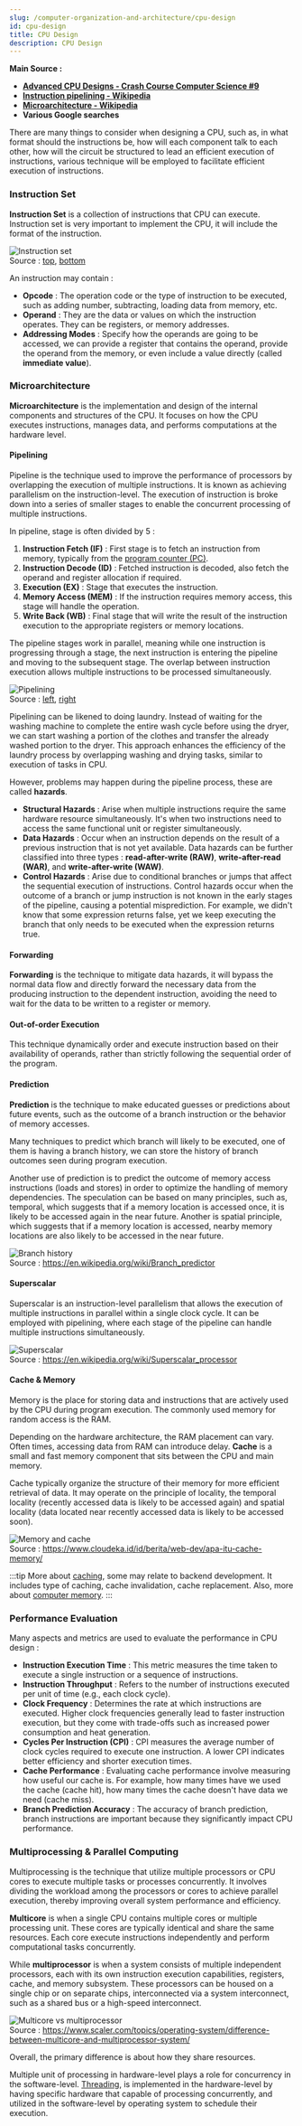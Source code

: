```yaml
---
slug: /computer-organization-and-architecture/cpu-design
id: cpu-design
title: CPU Design
description: CPU Design
---
```


**Main Source :**

- **[Advanced CPU Designs - Crash Course Computer Science #9](https://youtu.be/rtAlC5J1U40?si=wae6I4lznG73wuzx)**
- **[Instruction pipelining - Wikipedia](https://en.wikipedia.org/wiki/Instruction_pipelining)**
- **[Microarchitecture - Wikipedia](https://en.wikipedia.org/wiki/Microarchitecture)**
- **Various Google searches**

There are many things to consider when designing a CPU, such as, in what format should the instructions be, how will each component talk to each other, how will the circuit be structured to lead an efficient execution of instructions, various technique will be employed to facilitate efficient execution of instructions.

### Instruction Set

**Instruction Set** is a collection of instructions that CPU can execute. Instruction set is very important to implement the CPU, it will include the format of the instruction.

![Instruction set](./instruction-set.png)  
Source : [top](https://en.wikipedia.org/wiki/Instruction_set_architecture), [bottom](http://mayurkalablogs.blogspot.com/2012/02/8086-instruction-set.html)

An instruction may contain :

- **Opcode** : The operation code or the type of instruction to be executed, such as adding number, subtracting, loading data from memory, etc.
- **Operand** : They are the data or values on which the instruction operates. They can be registers, or memory addresses.
- **Addressing Modes** : Specify how the operands are going to be accessed, we can provide a register that contains the operand, provide the operand from the memory, or even include a value directly (called **immediate value**).

### Microarchitecture

**Microarchitecture** is the implementation and design of the internal components and structures of the CPU. It focuses on how the CPU executes instructions, manages data, and performs computations at the hardware level.

#### Pipelining

Pipeline is the technique used to improve the performance of processors by overlapping the execution of multiple instructions. It is known as achieving parallelism on the instruction-level. The execution of instruction is broke down into a series of smaller stages to enable the concurrent processing of multiple instructions.

In pipeline, stage is often divided by 5 :

1. **Instruction Fetch (IF)** : First stage is to fetch an instruction from memory, typically from the [program counter (PC)](/computer-organization-and-architecture/registers-and-ram#type-of-registers).
2. **Instruction Decode (ID)** : Fetched instruction is decoded, also fetch the operand and register allocation if required.
3. **Execution (EX)** : Stage that executes the instruction.
4. **Memory Access (MEM)** : If the instruction requires memory access, this stage will handle the operation.
5. **Write Back (WB)** : Final stage that will write the result of the instruction execution to the appropriate registers or memory locations.

The pipeline stages work in parallel, meaning while one instruction is progressing through a stage, the next instruction is entering the pipeline and moving to the subsequent stage. The overlap between instruction execution allows multiple instructions to be processed simultaneously.

![Pipelining](./pipelining.png)  
Source : [left](https://cs.stanford.edu/people/eroberts/courses/soco/projects/risc/pipelining/index.html), [right](https://stackpointer.io/hardware/how-pipelining-improves-cpu-performance/113/)

Pipelining can be likened to doing laundry. Instead of waiting for the washing machine to complete the entire wash cycle before using the dryer, we can start washing a portion of the clothes and transfer the already washed portion to the dryer. This approach enhances the efficiency of the laundry process by overlapping washing and drying tasks, similar to execution of tasks in CPU.

However, problems may happen during the pipeline process, these are called **hazards**.

- **Structural Hazards** : Arise when multiple instructions require the same hardware resource simultaneously. It's when two instructions need to access the same functional unit or register simultaneously.
- **Data Hazards** : Occur when an instruction depends on the result of a previous instruction that is not yet available. Data hazards can be further classified into three types : **read-after-write (RAW)**, **write-after-read (WAR)**, and **write-after-write (WAW)**.
- **Control Hazards** : Arise due to conditional branches or jumps that affect the sequential execution of instructions. Control hazards occur when the outcome of a branch or jump instruction is not known in the early stages of the pipeline, causing a potential misprediction. For example, we didn't know that some expression returns false, yet we keep executing the branch that only needs to be executed when the expression returns true.

#### Forwarding

**Forwarding** is the technique to mitigate data hazards, it will bypass the normal data flow and directly forward the necessary data from the producing instruction to the dependent instruction, avoiding the need to wait for the data to be written to a register or memory.

#### Out-of-order Execution

This technique dynamically order and execute instruction based on their availability of operands, rather than strictly following the sequential order of the program.

#### Prediction

**Prediction** is the technique to make educated guesses or predictions about future events, such as the outcome of a branch instruction or the behavior of memory accesses.

Many techniques to predict which branch will likely to be executed, one of them is having a branch history, we can store the history of branch outcomes seen during program execution.

Another use of prediction is to predict the outcome of memory access instructions (loads and stores) in order to optimize the handling of memory dependencies. The speculation can be based on many principles, such as, temporal, which suggests that if a memory location is accessed once, it is likely to be accessed again in the near future. Another is spatial principle, which suggests that if a memory location is accessed, nearby memory locations are also likely to be accessed in the near future.

![Branch history](./branch-history.png)  
Source : https://en.wikipedia.org/wiki/Branch_predictor

#### Superscalar

Superscalar is an instruction-level parallelism that allows the execution of multiple instructions in parallel within a single clock cycle. It can be employed with pipelining, where each stage of the pipeline can handle multiple instructions simultaneously.

![Superscalar](./superscalar.png)  
Source : https://en.wikipedia.org/wiki/Superscalar_processor

#### Cache & Memory

Memory is the place for storing data and instructions that are actively used by the CPU during program execution. The commonly used memory for random access is the RAM.

Depending on the hardware architecture, the RAM placement can vary. Often times, accessing data from RAM can introduce delay. **Cache** is a small and fast memory component that sits between the CPU and main memory.

Cache typically organize the structure of their memory for more efficient retrieval of data. It may operate on the principle of locality, the temporal locality (recently accessed data is likely to be accessed again) and spatial locality (data located near recently accessed data is likely to be accessed soon).

![Memory and cache](./memory-cache.png)  
Source : https://www.cloudeka.id/id/berita/web-dev/apa-itu-cache-memory/

:::tip
More about [caching](/backend-development/caching), some may relate to backend development. It includes type of caching, cache invalidation, cache replacement. Also, more about [computer memory](/computer-organization-and-architecture/computer-memory).
:::

### Performance Evaluation

Many aspects and metrics are used to evaluate the performance in CPU design :

- **Instruction Execution Time** : This metric measures the time taken to execute a single instruction or a sequence of instructions.
- **Instruction Throughput** : Refers to the number of instructions executed per unit of time (e.g., each clock cycle).
- **Clock Frequency** : Determines the rate at which instructions are executed. Higher clock frequencies generally lead to faster instruction execution, but they come with trade-offs such as increased power consumption and heat generation.
- **Cycles Per Instruction (CPI)** : CPI measures the average number of clock cycles required to execute one instruction. A lower CPI indicates better efficiency and shorter execution times.
- **Cache Performance** : Evaluating cache performance involve measuring how useful our cache is. For example, how many times have we used the cache (cache hit), how many times the cache doesn't have data we need (cache miss).
- **Branch Prediction Accuracy** : The accuracy of branch prediction, branch instructions are important because they significantly impact CPU performance.

### Multiprocessing & Parallel Computing

Multiprocessing is the technique that utilize multiple processors or CPU cores to execute multiple tasks or processes concurrently. It involves dividing the workload among the processors or cores to achieve parallel execution, thereby improving overall system performance and efficiency.

**Multicore** is when a single CPU contains multiple cores or multiple processing unit. These cores are typically identical and share the same resources. Each core execute instructions independently and perform computational tasks concurrently.

While **multiprocessor** is when a system consists of multiple independent processors, each with its own instruction execution capabilities, registers, cache, and memory subsystem. These processors can be housed on a single chip or on separate chips, interconnected via a system interconnect, such as a shared bus or a high-speed interconnect.

![Multicore vs multiprocessor](./multicore-multiprocessor.png)  
Source : https://www.scaler.com/topics/operating-system/difference-between-multicore-and-multiprocessor-system/

Overall, the primary difference is about how they share resources.

Multiple unit of processing in hardware-level plays a role for concurrency in the software-level. [Threading](/computer-and-programming-fundamentals/concurrency-and-parallelism#process--thread), is implemented in the hardware-level by having specific hardware that capable of processing concurrently, and utilized in the software-level by operating system to schedule their execution.
